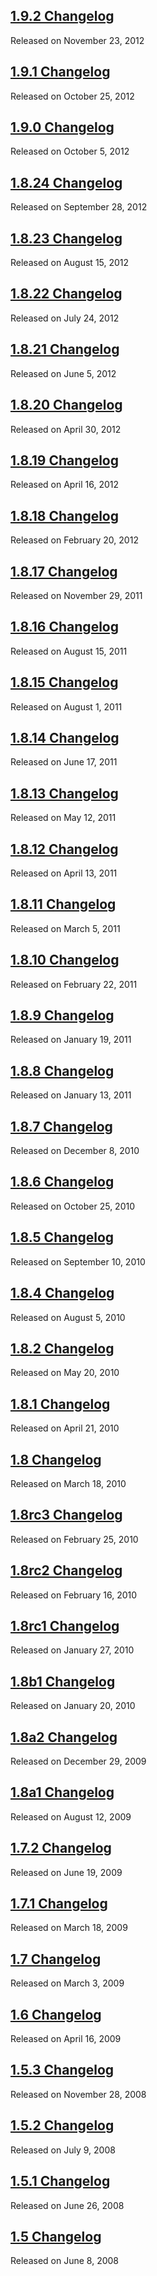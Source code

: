 <script>{
	"title": "jQuery UI Changelogs"
}</script>

## [1.9.2 Changelog](/changelog/1.9.2/)
Released on November 23, 2012

## [1.9.1 Changelog](/changelog/1.9.1/)
Released on October 25, 2012

## [1.9.0 Changelog](/changelog/1.9.0/)
Released on October 5, 2012

## [1.8.24 Changelog](/changelog/1.8.24/)
Released on September 28, 2012

## [1.8.23 Changelog](/changelog/1.8.23/)
Released on August 15, 2012

## [1.8.22 Changelog](/changelog/1.8.22/)
Released on July 24, 2012

## [1.8.21 Changelog](/changelog/1.8.21/)
Released on June 5, 2012

## [1.8.20 Changelog](/changelog/1.8.20/)
Released on April 30, 2012

## [1.8.19 Changelog](/changelog/1.8.19/)
Released on April 16, 2012

## [1.8.18 Changelog](/changelog/1.8.18/)
Released on February 20, 2012

## [1.8.17 Changelog](/changelog/1.8.17/)
Released on November 29, 2011

## [1.8.16 Changelog](/changelog/1.8.16/)
Released on August 15, 2011

## [1.8.15 Changelog](/changelog/1.8.15/)
Released on August 1, 2011

## [1.8.14 Changelog](/changelog/1.8.14/)
Released on June 17, 2011

## [1.8.13 Changelog](/changelog/1.8.13/)
Released on May 12, 2011

## [1.8.12 Changelog](/changelog/1.8.12/)
Released on April 13, 2011

## [1.8.11 Changelog](/changelog/1.8.11/)
Released on March 5, 2011

## [1.8.10 Changelog](/changelog/1.8.10/)
Released on February 22, 2011

## [1.8.9 Changelog](/changelog/1.8.9/)
Released on January 19, 2011

## [1.8.8 Changelog](/changelog/1.8.8/)
Released on January 13, 2011

## [1.8.7 Changelog](/changelog/1.8.7/)
Released on December 8, 2010

## [1.8.6 Changelog](/changelog/1.8.6/)
Released on October 25, 2010

## [1.8.5 Changelog](/changelog/1.8.5/)
Released on September 10, 2010

## [1.8.4 Changelog](/changelog/1.8.4/)
Released on August 5, 2010

## [1.8.2 Changelog](/changelog/1.8.2/)
Released on May 20, 2010

## [1.8.1 Changelog](/changelog/1.8.1/)
Released on April 21, 2010

## [1.8 Changelog](/changelog/1.8/)
Released on March 18, 2010

## [1.8rc3 Changelog](/changelog/1.8rc3/)
Released on February 25, 2010

## [1.8rc2 Changelog](/changelog/1.8rc2/)
Released on February 16, 2010

## [1.8rc1 Changelog](/changelog/1.8rc1/)
Released on January 27, 2010

## [1.8b1 Changelog](/changelog/1.8b1/)
Released on January 20, 2010

## [1.8a2 Changelog](/changelog/1.8a2/)
Released on December 29, 2009

## [1.8a1 Changelog](/changelog/1.8a1/)
Released on August 12, 2009

## [1.7.2 Changelog](/changelog/1.7.2/)
Released on June 19, 2009

## [1.7.1 Changelog](/changelog/1.7.1/)
Released on March 18, 2009

## [1.7 Changelog](/changelog/1.7/)
Released on March 3, 2009

## [1.6 Changelog](/changelog/1.6/)
Released on April 16, 2009

## [1.5.3 Changelog](/changelog/1.5.3/)
Released on November 28, 2008

## [1.5.2 Changelog](/changelog/1.5.2/)
Released on July 9, 2008

## [1.5.1 Changelog](/changelog/1.5.1/)
Released on June 26, 2008

## [1.5 Changelog](/changelog/1.5/)
Released on June 8, 2008

